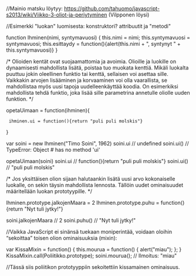 //Mainio matsku löytyy: https://github.com/tahuomo/javascript-s2013/wiki/Viikko-3-oliot-ja-periytyminen (Vilpponen löysi)

//Esimerkki "luokan" luomisesta: konstruktori? attribuutit ja "metodi"

function Ihminen(nimi, syntymavuosi) {
    this.nimi = nimi;
    this.syntymavuosi = syntymavuosi;
    this.esittaydy = function(){alert(this.nimi + ", syntynyt " + this.syntymavuosi)}
}

/*
Olioiden kentät ovat suojaamattomia ja avoimia. Olioille ja luokille on dynaamisesti mahdollista lisätä, poistaa tuo muokata kenttiä. Mikäli luokalta puuttuu jokin oleellinen funktio tai kenttä, sellaisen voi asettaa sille.
Vaikkakin arvojen lisääminen ja korvaaminen voi olla vaarallista, se mahdollistaa myös uusi tapoja uudelleenkäyttää koodia. On esimerkiksi mahdollista tehdä funktio, joka lisää sille parametrina annetulle oliolle uuden funktion.
*/

opetaUimaan = function(ihminen){

     ihminen.ui = function(){return "puli puli molskis"}
}

var soini = new Ihminen("Timo Soini", 1962)
soini.ui // undefined
soini.ui() // TypeError: Object #<Ihminen> has no method 'ui'

opetaUimaan(soini)
soini.ui // function(){return "puli puli molskis"}
soini.ui() // "puli puli molskis"

/*
Jos yksittäisen olion sijaan halutaankin lisätä uusi arvo kokonaiselle luokalle, on sekin täysin mahdollista lennosta. Tällöin uudet ominaisuudet määritellään luokan prototyypille.
*/

Ihminen.prototype.jalkojenMaara = 2
Ihminen.prototype.puhu = function(){return "Nyt tuli jytky!"}

soini.jalkojenMaara // 2
soini.puhu() // "Nyt tuli jytky!"

//Vaikka JavaScript ei sinänsä tuekaan moniperintää, voidaan oloihin “sekoittaa” toisen olion ominaisuuksia (mixin):

var KissaMixin = function() {
    this.mourua = function() { alert("miau"); };
}
KissaMixin.call(Poliitikko.prototype);
soini.mourua(); // Ilmoitus: "miau"

//Tässä siis poliitikon prototyyppiin sekoitettiin kissamainen ominaisuus.

